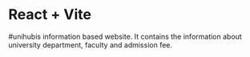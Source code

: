 # React + Vite
# u n i h u b is information based website. It contains the information about university department, faculty and admission fee.
 
 
